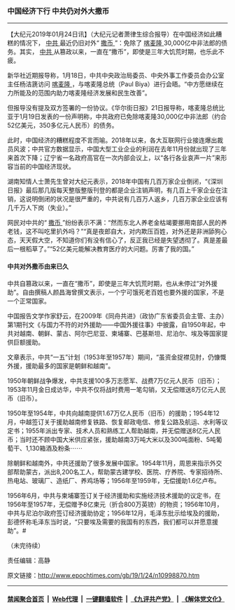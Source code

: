### 中国经济下行 中共仍对外大撒币
------------------------

<p>
 【大纪元2019年01月24日讯】（大纪元记者萧律生综合报导）在中国经济如此糟糕的情况下，
 <a href="http://www.epochtimes.com/gb/tag/%E4%B8%AD%E5%85%B1.html">
  中共
 </a>
 最近仍旧对外“
 <a href="http://www.epochtimes.com/gb/tag/%E6%92%92%E5%B8%81.html">
  撒币
 </a>
 ”：免除了
 <a href="http://www.epochtimes.com/gb/tag/%E5%96%80%E9%BA%A6%E9%9A%86.html">
  喀麦隆
 </a>
 30,000亿中非法郎的债务。其实，
 <a href="http://www.epochtimes.com/gb/tag/%E4%B8%AD%E5%85%B1.html">
  中共
 </a>
 从篡政以来，一直在“撒币”，即使是三年大饥荒时期，也乐此不疲。
</p>
<p>
 新华社近期报导称，1月18日，中共中央政治局委员、中央外事工作委员会办公室主任杨洁篪访问
 <a href="http://www.epochtimes.com/gb/tag/%E5%96%80%E9%BA%A6%E9%9A%86.html">
  喀麦隆
 </a>
 ，与喀麦隆总统（Paul Biya）进行会晤。“中方愿继续在力所能及的范围内助力喀麦隆经济发展和民生改善”。
</p>
<p>
 但报导没有提及双方签署的一份协议。《华尔街日报》21日报导称，喀麦隆总统比亚于1月19日发表的一份声明称，中共政府已免除喀麦隆30,000亿中非法郎（约合52亿美元，350多亿元人民币）的债务。
</p>
<p>
 此时，中国经济的糟糕程度不言而喻。2018年以来，各大互联网行业接连爆出裁员风波；中共官方数据显示，中国大型工业企业的利润在去年11月份就出现了三年来首次下降；辽宁省一名政府高官在一次内部会议上，以“各行各业哀声一片”来形容当前的中国经济现状。
</p>
<p>
 湖南知情人士萧先生曾对大纪元表示，2018年中国有几百万家企业倒闭，“《深圳日报》最后那几版每天整版整版刊登的都是企业注销声明，有几百上千家企业在注销，这说明倒闭的状况是很严重的，中共说有几百万人返乡，几百万家企业应该有几千万人下岗（失业）。”
</p>
<p>
 网民对中共的“
 <a href="http://www.epochtimes.com/gb/tag/%E6%92%92%E5%B8%81.html">
  撒币
 </a>
 ”纷纷表示不满：“然而东北人养老金枯竭要挪用南部人民的养老钱，这不叫吃里扒外吗？”“真是夜郎自大，对内欺压百姓，对外还是非洲舔狗心态，天天假大空，不知道你们有没有信心了，反正我已经是失望透彻了。真是差最后一根稻草了。”“52亿美元能解决教育医疗的大问题。厉害了我的国。”
</p>
<h4>
 中共对外撒币由来已久
</h4>
<p>
 中共自篡政以来，一直在“撒币”，即使是三年大饥荒时期，也从未停过“对外援助”。自由撰稿人颜昌海曾撰文表示，一个宁可饿死老百姓也要外援的国家，不是一个正常国家。
</p>
<p>
 中国报告文学作家舒云，在2009年《同舟共进》（政协广东省委员会主管、主办）第1期刊文《与国力不符的对外援助——中国外援往事》中披露，自1950年起，中共对越南、朝鲜、蒙古、阿尔巴尼亚、柬埔寨、巴基斯坦、尼泊尔、埃及等国家提供巨额援助。
</p>
<p>
 文章表示，中共“一五”计划（1953年至1957年）期间，“虽资金捉襟见肘，仍慷慨外援，援助最多的国家是朝鲜和越南”。
</p>
<p>
 1950年朝鲜战争爆发，中共支援100多万志愿军、战费7万亿元人民币（旧币）；1953年11月金日成访华，中共不仅将战时费用一笔勾销，又无偿赠送8万亿元人民币（旧币）。
</p>
<p>
 1950年至1954年，中共向越南提供1.67万亿人民币（旧币）的援助；1954年12月，中越签订关于援助越南修复铁路、恢复邮政电信、修复公路及航运、水利等议定书；1955年派出专家、技术人员和熟练工人帮助越南，并无偿赠送8亿元人民币；当时还不顾中国大米供应紧张，援助越南3万吨大米以及300吨面粉、5吨葡萄干、1,130箱酒及粉条⋯⋯
</p>
<p>
 除朝鲜和越南外，中共还援助了很多发展中国家。1954年11月，周恩来指示外交部帮助蒙古，派出8,200名工人，帮助蒙古建学校、医院、疗养院、专家招待所、热电站、玻璃厂、造纸厂、养鸡场等；1956年至1959年，无偿援助1.6亿卢布。
</p>
<p>
 1956年6月，中共与柬埔寨签订关于经济援助和实施经济技术援助的议定书，在1956年至1957年，无偿赠予8亿柬元（折合800万英镑）的物资；1956年10月，中共与尼泊尔政府签订经济援助协定；1956年12月，毛泽东批示给埃及的援助，彭德怀称毛泽东当时说，“只要埃及需要的我国有的东西，我们都可以并愿意援助”。#
</p>
<p>
 （未完待续）
</p>
<p>
 责任编辑：高静
</p>

原文链接：http://www.epochtimes.com/gb/19/1/24/n10998870.htm


------------------------
#### [禁闻聚合首页](https://github.com/gfw-breaker/banned-news/blob/master/README.md) &nbsp;|&nbsp; [Web代理](https://github.com/gfw-breaker/open-proxy/blob/master/README.md) &nbsp;|&nbsp; [一键翻墙软件](https://github.com/gfw-breaker/nogfw/blob/master/README.md) &nbsp;|&nbsp; [《九评共产党》](https://github.com/gfw-breaker/9ping.md/blob/master/README.md#九评之一评共产党是什么) &nbsp;|&nbsp; [《解体党文化》](https://github.com/gfw-breaker/jtdwh.md/blob/master/README.md#绪论)